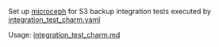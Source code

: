 Set up [microceph](https://github.com/canonical/microceph) for S3 backup integration tests executed by [integration_test_charm.yaml](../../../.github/workflows/integration_test_charm.yaml)

Usage: [integration_test_charm.md](../../../.github/workflows/integration_test_charm.md)